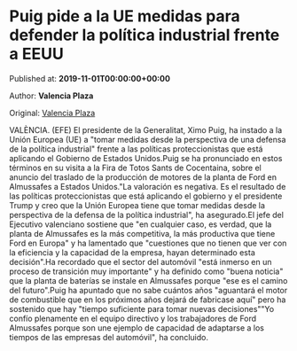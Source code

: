 
# Puig pide a la UE medidas para defender la política industrial frente a EEUU

Published at: **2019-11-01T00:00:00+00:00**

Author: **Valencia Plaza**

Original: [Valencia Plaza](https://valenciaplaza.com/puig-pide-a-la-ue-medidas-para-defender-la-politica-industrial-frente-a-eeuu)

VALÈNCIA. (EFE) El presidente de la Generalitat, Ximo Puig, ha instado a la Unión Europea (UE) a "tomar medidas desde la perspectiva de una defensa de la política industrial" frente a las políticas proteccionistas que está aplicando el Gobierno de Estados Unidos.Puig se ha pronunciado en estos términos en su visita a la Fira de Totos Sants de Cocentaina, sobre el anuncio del traslado de la producción de motores de la planta de Ford en Almussafes a Estados Unidos."La valoración es negativa. Es el resultado de las políticas proteccionistas que está aplicando el gobierno y el presidente Trump y creo que la Unión Europea tiene que tomar medidas desde la perspectiva de la defensa de la política industrial", ha asegurado.El jefe del Ejecutivo valenciano sostiene que "en cualquier caso, es verdad, que la planta de Almussafes es la más competitiva, la más productiva que tiene Ford en Europa" y ha lamentado que "cuestiones que no tienen que ver con la eficiencia y la capacidad de la empresa, hayan determinado esta decisión".Ha recordado que el sector del automóvil "está inmerso en un proceso de transición muy importante" y ha definido como "buena noticia" que la planta de baterías se instale en Almussafes porque "ese es el camino del futuro".Puig ha apuntado que no sabe cuántos años "aguantará el motor de combustible que en los próximos años dejará de fabricase aquí" pero ha sostenido que hay "tiempo suficiente para tomar nuevas decisiones""Yo confío plenamente en el equipo directivo y los trabajadores de Ford Almussafes porque son une ejemplo de capacidad de adaptarse a los tiempos de las empresas del automóvil", ha concluido.
